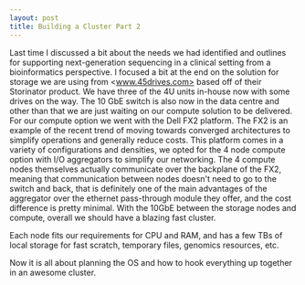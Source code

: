 ```yaml
---
layout: post
title: Building a Cluster Part 2
---
```


Last time I discussed a bit about the needs we had identified and outlines for supporting
next-generation sequencing in a clinical setting from a bioinformatics perspective.
I focused a bit at the end on the solution for storage we are using from <www.45drives.com>
based off of their Storinator product. We have three of the 4U units in-house now with some
drives on the way. The 10 GbE switch is also now in the data centre and other than that
we are just waiting on our compute solution to be delivered. For our compute option
we went with the Dell FX2 platform. The FX2 is an example of the recent trend of moving towards converged
architectures to simplify operations and generally reduce costs. This platform comes in a variety of
configurations and densities, we opted for the 4 node compute option with I/O aggregators
to simplify our networking. The 4 compute nodes themselves actually communicate over the backplane of the FX2,
meaning that communication between nodes doesn't need to go to the switch and back,
that is definitely one of the main advantages of the aggregator over the ethernet pass-through module
they offer, and the cost difference is pretty minimal. With the 10GbE between the storage nodes and compute, overall
we should have a blazing fast cluster.

Each node fits our requirements for CPU and RAM, and has a few TBs of local storage for
fast scratch, temporary files, genomics resources, etc.

Now it is all about planning the OS and how to hook everything up together in an
awesome cluster.

